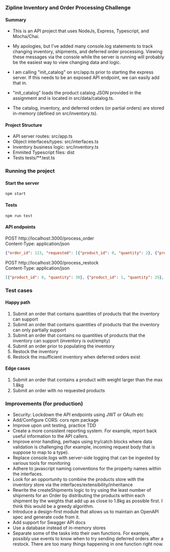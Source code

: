 ### Zipline Inventory and Order Processing Challenge  
  
#### Summary    
+ This is an API project that uses NodeJs, Express, Typescript, and Mocha/Chai. 

+ My apologies, but I've added many console.log statements to track changing inventory, shipments, and deferred order processing. Viewing these messages via the console while the server is running will probably be the easiest way to view changing data and logic.

+ I am calling "init_catalog" on src/app.ts prior to starting the express server. If this needs to be an exposed API endpoint, we can easily add that in.  
  
+ "init_catalog" loads the product catalog JSON provided in the assignment and is located in src/data/catalog.ts.

+ The catalog, inventory, and deferred orders (or partial orders) are stored in-memory (defined on src/inventory.ts).
 
  
#### Project Structure  
- API server routes:            src/app.ts
- Object interfaces/types:      src/interfaces.ts
- Inventory business logic:     src/inventory.ts
- Emmited Typescript files:     dist
- Tests                         tests/**.test.ts  
 
### Running the project  
#### Start the server
```npm start```
  
#### Tests
```npm run test```
  
#### API endpoints  
POST http://localhost:3000/process_order  
Content-Type: application/json  
  
```json
{"order_id": 123, "requested": [{"product_id": 0, "quantity": 2}, {"product_id": 10, "quantity": 4}]}
```  
  
POST http://localhost:3000/process_restock  
Content-Type: application/json  

```json
[{"product_id": 0, "quantity": 30}, {"product_id": 1, "quantity": 25}, {"product_id": 2, "quantity": 25}, {"product_id": 3, "quantity": 12}, {"product_id": 4, "quantity": 15}, {"product_id": 5, "quantity": 10}, {"product_id": 6, "quantity": 8}, {"product_id": 7, "quantity": 8}, {"product_id": 8, "quantity": 20}, {"product_id": 9, "quantity": 10}, {"product_id": 10, "quantity": 5}, {"product_id": 11, "quantity": 5}, {"product_id": 12, "quantity": 5}]
```  
  
### Test cases  
#### Happy path
1. Submit an order that contains quantities of products that the inventory can support
2. Submit an order that contains quantities of products that the inventory can only partially support
3. Submit an order that contains no quantities of products that the inventory can support (inventory is out/empty)
4. Submit an order prior to populating the inventory
5. Restock the inventory
6. Restock the insufficient inventory when deferred orders exist

#### Edge cases
1. Submit an order that contains a product with weight larger than the max 1.8kg
2. Submit an order with no requested products

### Improvements (for production)  
- Security: Lockdown the API endpoints using JWT or OAuth etc
- Add/Configure CORS: cors npm package
- Improve upon unit testing, practice TDD
- Create a more consistent reporting system. For example, report back useful information to the API callers.
- Improve error handling, perhaps using try/catch blocks where data validation is challenging (for example, incoming request body that is suppose to map to a type).
- Replace console.logs with server-side logging that can be ingested by various tools for monitoring
- Adhere to javascript naming conventions for the property names within the interfaces.
- Look for an opportunity to combine the products store with the inventory store via the interfaces/extensibility/inheritance
- Rewrite the createShipments logic to try using the least number of shipments for an Order by distributing the products within each shipment by the weights that add up as close to 1.8kg as possible first. I think this would be a greedy algorithm.
- Introduce a design-first module that allows us to maintain an OpenAPI spec and generate code from it.
- Add support for Swagger API docs
- Use a database instead of in-memory stores
- Separate some of the tasks into their own functions. For example, possibly use events to know when to try sending deferred orders after a restock. There are too many things happening in one function right now.

